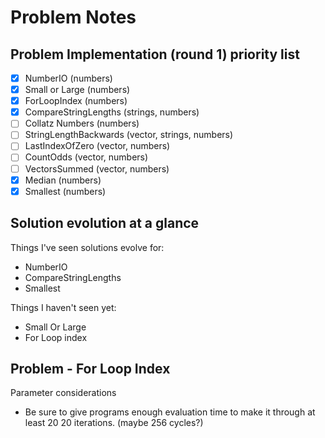 # Problem Notes

## Problem Implementation (round 1) priority list

- [x] NumberIO (numbers)
- [x] Small or Large (numbers)
- [x] ForLoopIndex (numbers)
- [x] CompareStringLengths (strings, numbers)
- [ ] Collatz Numbers (numbers)
- [ ] StringLengthBackwards (vector, strings, numbers)
- [ ] LastIndexOfZero (vector, numbers)
- [ ] CountOdds (vector, numbers)
- [ ] VectorsSummed (vector, numbers)
- [x] Median (numbers) 
- [x] Smallest (numbers)

## Solution evolution at a glance

Things I've seen solutions evolve  for:

- NumberIO
- CompareStringLengths
- Smallest

Things I haven't seen yet:

- Small Or Large
- For Loop index

## Problem - For Loop Index

Parameter considerations

- Be sure to give programs enough evaluation time to make it through at least 20
  20 iterations. (maybe 256 cycles?)
